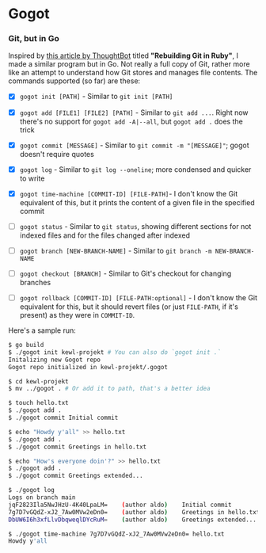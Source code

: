 # Gogot
### Git, but in Go

Inspired by [this article by ThoughtBot](https://thoughtbot.com/blog/rebuilding-git-in-ruby) titled **"Rebuilding Git in Ruby"**, I made a similar program but in Go. Not really a full copy of Git, rather more like an attempt to understand how Git stores and manages file contents. The commands supported (so far) are these:

- [x] `gogot init [PATH]` - Similar to `git init [PATH]`
- [x] `gogot add [FILE1] [FILE2] [PATH]` - Similar to `git add ...`. Right now there's no support for `gogot add -A|--all`, but `gogot add .` does the trick
- [x] `gogot commit [MESSAGE]` - Similar to `git commit -m "[MESSAGE]"`; gogot doesn't require quotes
- [x] `gogot log` - Similar to `git log --oneline`; more condensed and quicker to write
- [x] `gogot time-machine [COMMIT-ID] [FILE-PATH]`- I don't know the Git equivalent of this, but it prints the content of a given file in the specified commit

- [ ] `gogot status` - Similar to `git status`, showing different sections for not indexed files and for the files changed after indexed
- [ ] `gogot branch [NEW-BRANCH-NAME]` - Similar to `git branch -m NEW-BRANCH-NAME`
- [ ] `gogot checkout [BRANCH]` - Similar to Git's checkout for changing branches
- [ ] `gogot rollback [COMMIT-ID] [FILE-PATH:optional]` - I don't know the Git equivalent for this, but it should revert files (or just `FILE-PATH`, if it's present) as they were in `COMMIT-ID`. 

Here's a sample run:

```bash
$ go build
$ ./gogot init kewl-projekt # You can also do `gogot init .`
Initalizing new Gogot repo
Gogot repo initialized in kewl-projekt/.gogot

$ cd kewl-projekt
$ mv ../gogot . # Or add it to path, that's a better idea

$ touch hello.txt
$ ./gogot add .
$ ./gogot commit Initial commit

$ echo "Howdy y'all" >> hello.txt
$ ./gogot add .
$ ./gogot commit Greetings in hello.txt

$ echo "How's everyone doin'?" >> hello.txt
$ ./gogot add .
$ ./gogot commit Greetings extended...

$ ./gogot log
Logs on branch main
jqF2823Ila5NwJHzU-4K40LpaLM=    (author aldo)    Initial commit
7g7D7vGQdZ-xJ2_7Aw0MVw2eDn0=    (author aldo)    Greetings in hello.txt
DbUW6I6h3xfLlvDbqweqlDYcRuM=    (author aldo)    Greetings extended...

$ ./gogot time-machine 7g7D7vGQdZ-xJ2_7Aw0MVw2eDn0= hello.txt
Howdy y'all

```
